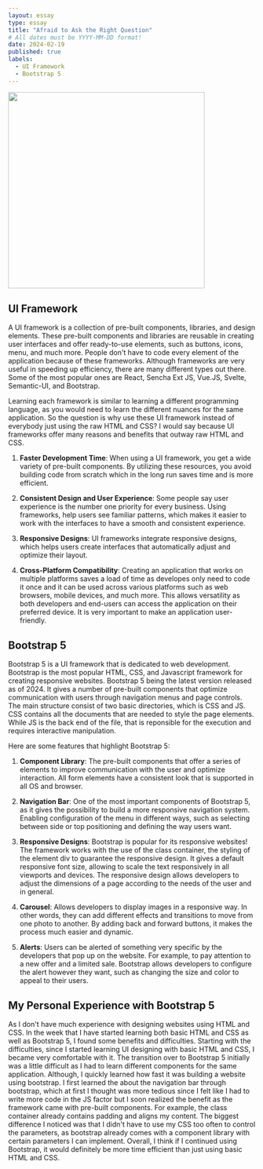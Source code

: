 ```yaml
---
layout: essay
type: essay
title: "Afraid to Ask the Right Question"
# All dates must be YYYY-MM-DD format!
date: 2024-02-19
published: true
labels:
  - UI Framework
  - Bootstrap 5
---
```


<img width="400px" class="rounded float-start pe-4" src="">

## UI Framework

A UI framework is a collection of pre-built components, libraries, and design elements. These pre-built components and libraries are reusable in creating user interfaces and offer ready-to-use elements, such as buttons, icons, menu, and much more. People don't have to code every element of the application because of these frameworks. Although frameworks are very useful in speeding up efficiency, there are many different types out there. Some of the most popular ones are React, Sencha Ext JS, Vue.JS, Svelte, Semantic-UI, and Bootstrap.

Learning each framework is similar to learning a different programming language, as you would need to learn the different nuances for the same application. So the question is why use these UI framework instead of everybody just using the raw HTML and CSS? I would say because UI frameworks offer many reasons and benefits that outway raw HTML and CSS.

1) **Faster Development Time**: When using a UI framework, you get a wide variety of pre-built components. By utilizing these resources, you avoid building code from scratch which in the long run saves time and is more efficient.
   
2) **Consistent Design and User Experience**: Some people say user experience is the number one priority for every business. Using frameworks, help users see familiar patterns, which makes it easier to work with the interfaces to have a smooth and consistent experience.
   
3) **Responsive Designs**: UI frameworks integrate responsive designs, which helps users create interfaces that automatically adjust and optimize their layout.
   
4) **Cross-Platform Compatibility**: Creating an application that works on multiple platforms saves a load of time as developes only need to code it once and it can be used across various platforms such as web browsers, mobile devices, and much more. This allows versatility as both developers and end-users can access the application on their preferred device. It is very important to make an application user-friendly.

## Bootstrap 5

Bootstrap 5 is a UI framework that is dedicated to web development. Bootstrap is the most popular HTML, CSS, and Javascript framework for creating responsive websites. Bootstrap 5 being the latest version released as of 2024. It gives a number of pre-built components that optimize communication with users through navigation menus and page controls. The main structure consist of two basic directories, which is CSS and JS. CSS contains all the documents that are needed to style the page elements. While JS is the back end of the file, that is reponsible for the execution and requires interactive manipulation.

Here are some features that highlight Bootstrap 5:

1) **Component Library**: The pre-built components that offer a series of elements to improve communication with the user and optimize interaction. All form elements have a consistent look that is supported in all OS and browser.
     
2) **Navigation Bar**: One of the most important components of Bootstrap 5, as it gives the possibility to build a more responsive navigation system. Enabling configuration of the menu in different ways, such as selecting between side or top positioning and defining the way users want.
   
3) **Responsive Designs**: Bootstrap is popular for its responsive websites! The framework works with the use of the class container, the styling of the element div to guarantee the responsive design. It gives a default responsive font size, allowing to scale the text responsively in all viewports and devices. The responsive design allows developers to adjust the dimensions of a page according to the needs of the user and in general.
   
4) **Carousel**: Allows developers to display images in a responsive way. In other words, they can add different effects and transitions to move from one photo to another. By adding back and forward buttons, it makes the process much easier and dynamic.

5) **Alerts**: Users can be alerted of something very specific by the developers that pop up on the website. For example, to pay attention to a new offer and a limited sale. Bootstrap allows developers to configure the alert however they want, such as changing the size and color to appeal to their users.
   
## My Personal Experience with Bootstrap 5

As I don't have much experience with designing websites using HTML and CSS. In the week that I have started learning both basic HTML and CSS as well as Bootstrap 5, I found some benefits and difficulties. Starting with the difficulties, since I started learning UI designing with basic HTML and CSS, I became very comfortable with it. The transition over to Bootstrap 5 initially was a little difficult as I had to learn different components for the same application. Although, I quickly learned how fast it was building a website using bootstrap. I first learned the about the navigation bar through bootstrap, which at first I thought was more tedious since I felt like I had to write more code in the JS factor but I soon realized the benefit as the framework came with pre-built components. For example, the class container already contains padding and aligns my content. The biggest difference I noticed was that I didn't have to use my CSS too often to control the parameters, as bootstrap already comes with a component library with certain parameters I can implement. Overall, I think if I continued using Bootstrap, it would definitely be more time efficient than just using basic HTML and CSS.

